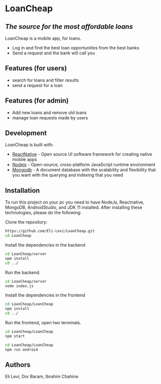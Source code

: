 # LoanCheap
## _The source for the most affordable loans_

LoanCheap is a mobile app, for loans.

- Log in and find the best loan opportunities from the best banks
- Send a request and the bank will call you

## Features (for users)
- search for loans and filter results
- send a request for a loan

## Features (for admin)
- Add new loans and remove old loans
- manage loan requests made by users

## Development
LoanCheap is built with:

- [ReactNative] - Open source UI software framework for creating native mobile apps
- [Nodejs] - Open-source, cross-platform JavaScript runtime environment
- [Mongodb] - A document database with the scalability and flexibility that you want with the querying and indexing that you need

## Installation

To run this project on your pc you need to have NodeJs, Reactnative,  MongoDB, AndroidStudio, and JDK 11 installed.
After installing these technologies, please do the following:

Clone the repository:
```sh
https://github.com/Eli-Levi/LoanCheap.git
cd LoanCheap
```

Install the dependencies in the backend
```sh
cd LoanCheap/server
npm install
cd ../
```
Run the backend.
```sh
cd LoanCheap/server
node index.js
```

Install the dependencies in the frontend
```sh
cd LoanCheap/LoanCheap
npm install
cd ../
```
Run the frontend, open two terminals.
```sh
cd LoanCheap/LoanCheap
npm start
```
```sh
cd LoanCheap/LoanCheap
npm run android
```
## Authors
   Eli Levi, Dor Baram, Ibrahim Chahine
   
   [ReactNative]: <https://reactnative.dev/>
   [Nodejs]: <https://nodejs.org/en/>
   [Mongodb]: <https://www.mongodb.com/>
